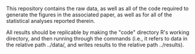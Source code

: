 This repository contains the raw data, as well as all of the code required to generate the figures in the associated paper, as well as for all of the statistical analyses reported therein.

All results should be replicable by making the "code" directory R's working directory, and then running through the commands (i.e., it refers to data in the relative path ../data/, and writes results to the relative path ../results).


